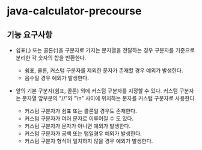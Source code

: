 # java-calculator-precourse

## 기능 요구사항

- 쉼표(,) 또는 콜론(:)을 구분자로 가지는 문자열을 전달하는 경우 구분자를 기준으로 분리한 각 숫자의 합을 반환한다.
	- 쉼표, 클론, 커스텀 구분자를 제외한 문자가 존재할 경우 예외가 발생한다.
	- 음수일 경우 예외가 발생한다.


- 앞의 기본 구분자(쉼표, 콜론) 외에 커스텀 구분자를 지정할 수 있다. 커스텀 구분자는 문자열 앞부분의 "//"와 "\n" 사이에 위치하는 문자를 커스텀 구분자로 사용한다.
	- 커스텀 구분자가 쉼표 또는 콜론일 경우도 존재한다.
	- 커스텀 구분자가 여러 문자로 이루어질 수 도 있다.
	- 커스텀 구분자가 문자가 아니면 예외가 발생한다.
	- 커스텀 구분자가 공백 또는 탭일경우 예외가 발생한다.
	- 커스텀 구분자 형식이 일치하지 않을 경우 예외가 발생한다.
